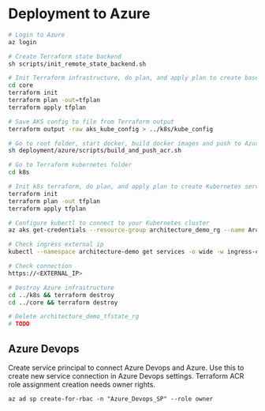 
# Deployment to Azure

```bash
# Login to Azure
az login

# Create Terraform state backend
sh scripts/init_remote_state_backend.sh

# Init Terraform infrastructure, do plan, and apply plan to create base infrastructure
cd core
terraform init
terraform plan -out=tfplan
terraform apply tfplan

# Save AKS config to file from Terraform output
terraform output -raw aks_kube_config > ../k8s/kube_config

# Go to root folder, start docker, build docker images and push to Azure Container Registery.
sh deployment/azure/scripts/build_and_push_acr.sh

# Go to Terraform kubernetes folder
cd k8s

# Init k8s terraform, do plan, and apply plan to create Kubernetes services with Terraform
terraform init
terraform plan -out tfplan
terraform apply tfplan

# Configure kubectl to connect to your Kubernetes cluster
az aks get-credentials --resource-group architecture_demo_rg --name ArchitectureDemoAKS

# Check ingress external ip
kubectl --namespace architecture-demo get services -o wide -w ingress-controller-ingress-nginx-controller

# Check connection
https://<EXTERNAL_IP>

# Destroy Azure infrastructure
cd ../k8s && terraform destroy
cd ../core && terraform destroy

# Delete architecture_demo_tfstate_rg
# TODO
```

## Azure Devops
Create service principal to connect Azure Devops and Azure. Use this to create new service connection in Azure Devops settings. Terraform ACR role assignment creation needs owner rights.

```
az ad sp create-for-rbac -n "Azure_Devops_SP" --role owner
```
